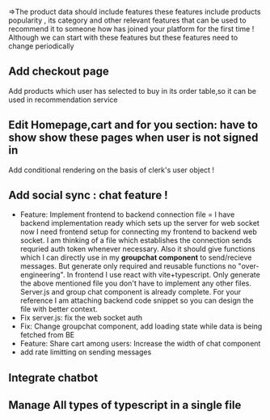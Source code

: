 =>The product data should include features these features include products popularity , its category and other relevant features that can be used to recommend it to someone how has joined your platform for the first time ! Although we can start with these features but these features need to change periodically

## Add checkout page
Add products which user has selected to buy in its order table,so it can be used in recommendation service

## Edit Homepage,cart and for you section: have to show show these pages when user is not signed in
Add conditional rendering on the basis of clerk's user object !

## Add social sync : chat feature !
- Feature: Implement frontend to backend connection file = I have backend implementation ready which sets up the server for web socket now I need frontend setup for connecting my frontend to backend web socket. I am thinking of a file which establishes the connection sends requried auth token whenever necessary. Also it should give functions which I can directly use in my **groupchat component** to send/recieve messages. But generate only required and reusable functions no "over-engineering". In frontend I use react with vite+typescript. Only generate the above mentioned file you don't have to implement any other files. Server.js and group chat component is already complete. For your reference I am attaching backend code snippet so you can design the file with better context.
- Fix server.js: fix the web socket auth
- Fix: Change groupchat component, add loading state while data is being fetched from BE
- Feature: Share cart among users: Increase the width of chat component
- add rate limitting on sending messages

## Integrate chatbot

## Manage All types of typescript in a single file

